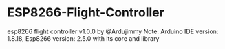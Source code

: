 # ESP8266-Flight-Controller
esp8266 flight controller v1.0.0 by @Ardujimmy
Note: Arduino IDE version: 1.8.18, Esp8266 version: 2.5.0 with its core and library
